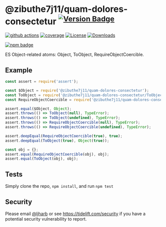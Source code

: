 # @zibuthe7j11/quam-dolores-consectetur <sup>[![Version Badge][npm-version-svg]][package-url]</sup>

[![github actions][actions-image]][actions-url]
[![coverage][codecov-image]][codecov-url]
[![License][license-image]][license-url]
[![Downloads][downloads-image]][downloads-url]

[![npm badge][npm-badge-png]][package-url]

ES Object-related atoms: Object, ToObject, RequireObjectCoercible.

## Example

```js
const assert = require('assert');

const $Object = require('@zibuthe7j11/quam-dolores-consectetur');
const ToObject = require('@zibuthe7j11/quam-dolores-consectetur/ToObject');
const RequireObjectCoercible = require('@zibuthe7j11/quam-dolores-consectetur/RequireObjectCoercible');

assert.equal($Object, Object);
assert.throws(() => ToObject(null), TypeError);
assert.throws(() => ToObject(undefined), TypeError);
assert.throws(() => RequireObjectCoercible(null), TypeError);
assert.throws(() => RequireObjectCoercible(undefined), TypeError);

assert.deepEqual(RequireObjectCoercible(true), true);
assert.deepEqual(ToObject(true), Object(true));

const obj = {};
assert.equal(RequireObjectCoercible(obj), obj);
assert.equal(ToObject(obj), obj);
```

## Tests
Simply clone the repo, `npm install`, and run `npm test`

## Security

Please email [@ljharb](https://github.com/ljharb) or see https://tidelift.com/security if you have a potential security vulnerability to report.

[package-url]: https://npmjs.org/package/@zibuthe7j11/quam-dolores-consectetur
[npm-version-svg]: https://versionbadg.es/ljharb/@zibuthe7j11/quam-dolores-consectetur.svg
[deps-svg]: https://david-dm.org/ljharb/@zibuthe7j11/quam-dolores-consectetur.svg
[deps-url]: https://david-dm.org/ljharb/@zibuthe7j11/quam-dolores-consectetur
[dev-deps-svg]: https://david-dm.org/ljharb/@zibuthe7j11/quam-dolores-consectetur/dev-status.svg
[dev-deps-url]: https://david-dm.org/ljharb/@zibuthe7j11/quam-dolores-consectetur#info=devDependencies
[npm-badge-png]: https://nodei.co/npm/@zibuthe7j11/quam-dolores-consectetur.png?downloads=true&stars=true
[license-image]: https://img.shields.io/npm/l/@zibuthe7j11/quam-dolores-consectetur.svg
[license-url]: LICENSE
[downloads-image]: https://img.shields.io/npm/dm/es-object.svg
[downloads-url]: https://npm-stat.com/charts.html?package=@zibuthe7j11/quam-dolores-consectetur
[codecov-image]: https://codecov.io/gh/ljharb/@zibuthe7j11/quam-dolores-consectetur/branch/main/graphs/badge.svg
[codecov-url]: https://app.codecov.io/gh/ljharb/@zibuthe7j11/quam-dolores-consectetur/
[actions-image]: https://img.shields.io/endpoint?url=https://github-actions-badge-u3jn4tfpocch.runkit.sh/ljharb/@zibuthe7j11/quam-dolores-consectetur
[actions-url]: https://github.com/zibuthe7j11/quam-dolores-consectetur/actions
